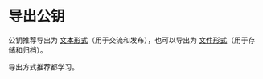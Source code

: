 # 导出公钥

公钥推荐导出为 [文本形式](export-public-key-text.md)（用于交流和发布），也可以导出为 [文件形式](export-public-key-file.md)（用于存储和归档）。

导出方式推荐都学习。